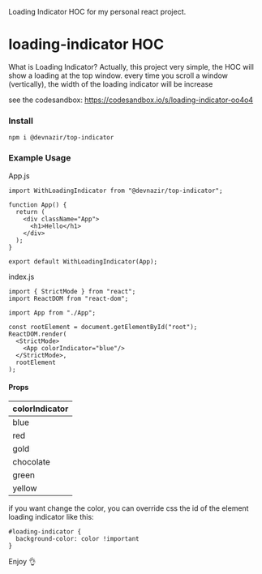 Loading Indicator HOC for my personal react project.

# loading-indicator HOC
What is Loading Indicator? Actually, this project very simple, the HOC will show a loading at the top window. every time you scroll a window (vertically), the width of the loading indicator will be increase  

see the codesandbox: https://codesandbox.io/s/loading-indicator-oo4o4

### Install
```
npm i @devnazir/top-indicator
```

### Example Usage
App.js
```
import WithLoadingIndicator from "@devnazir/top-indicator";

function App() {
  return (
    <div className="App">
      <h1>Hello</h1>
    </div>
  );
}

export default WithLoadingIndicator(App);
```

index.js
```
import { StrictMode } from "react";
import ReactDOM from "react-dom";

import App from "./App";

const rootElement = document.getElementById("root");
ReactDOM.render(
  <StrictMode>
    <App colorIndicator="blue"/>
  </StrictMode>,
  rootElement
);
```

#### Props
| colorIndicator |
| --------------- |
| blue   |
| red |
| gold |
| chocolate |
| green |
| yellow |

if you want change the color, you can override css the id of the element loading indicator like this:
```
#loading-indicator {
  background-color: color !important
}
```

Enjoy 👌
